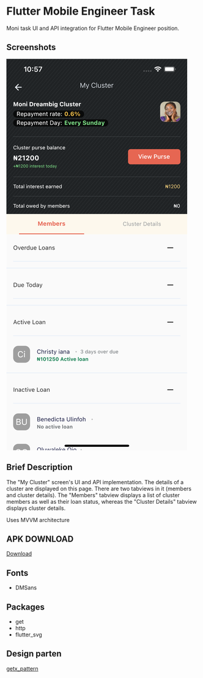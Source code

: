 # Flutter Mobile Engineer Task

Moni task UI and API integration for Flutter Mobile Engineer position.

## Screenshots

![Splah Screen](https://github.com/cyiboy/moni_africa/blob/main/Simulator%20Screen%20Shot%20-%20iPhone%2012%20Pro%20Max%20-%202022-04-26%20at%2022.57.35.png)

## Brief Description

The "My Cluster" screen's UI and API implementation. The details of a cluster are displayed on this page. There are two tabviews in it (members and cluster details). The "Members" tabview displays a list of cluster members as well as their loan status, whereas the "Cluster Details" tabview displays cluster details.

Uses MVVM architecture


## APK DOWNLOAD
[Download](https://github.com/cyiboy/moni_africa/blob/main/flutter-apk/app-release.apk)


## Fonts
- DMSans



## Packages
- get
- http
- flutter_svg

## Design parten
[getx_pattern](https://github.com/kauemurakami/getx_pattern)
 





